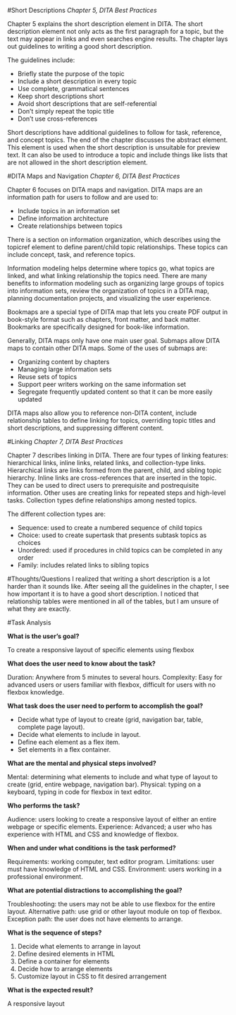 #Short Descriptions 
*Chapter 5, DITA Best Practices*

Chapter 5 explains the short description element in DITA. The short description element not only acts as the first paragraph for a topic, but the text may appear in links and even searches engine results. The chapter lays out guidelines to writing a good short description. 

The guidelines include:
- Briefly state the purpose of the topic
- Include a short description in every topic
- Use complete, grammatical sentences
- Keep short descriptions short
- Avoid short descriptions that are self-referential
- Don’t simply repeat the topic title
- Don’t use cross-references 

Short descriptions have additional guidelines to follow for task, reference, and concept topics. The end of the chapter discusses the abstract element. This element is used when the short description is unsuitable for preview text. It can also be used to introduce a topic and include things like lists that are not allowed in the short description element. 

#DITA Maps and Navigation
*Chapter 6, DITA Best Practices*

Chapter 6 focuses on DITA maps and navigation. DITA maps are an information path for users to follow and are used to:
- Include topics in an information set
- Define information architecture
- Create relationships between topics

There is a section on information organization, which describes using the topicref element to define parent/child topic relationships. These topics can include concept, task, and reference topics. 

Information modeling helps determine where topics go, what topics are linked, and what linking relationship the topics need. There are many benefits to information modeling such as organizing large groups of topics into information sets, review the organization of topics in a DITA map, planning documentation projects, and visualizing the user experience. 

Bookmaps are a special type of DITA map that lets you create PDF output in book-style format such as chapters, front matter, and back matter. Bookmarks are specifically designed for book-like information.

Generally, DITA maps only have one main user goal. Submaps allow DITA maps to contain other DITA maps. Some of the uses of submaps are: 
- Organizing content by chapters
- Managing large information sets
- Reuse sets of topics
- Support peer writers working on the same information set
- Segregate frequently updated content so that it can be more easily updated 

DITA maps also allow you to reference non-DITA content, include relationship tables to define linking for topics, overriding topic titles and short descriptions, and suppressing different content. 

#Linking 
*Chapter 7, DITA Best Practices*

Chapter 7 describes linking in DITA. There are four types of linking features: hierarchical links, inline links, related links, and collection-type links. Hierarchical links are links formed from the parent, child, and sibling topic hierarchy. Inline links are cross-references that are inserted in the topic. They can be used to direct users to prerequisite and postrequisite information. Other uses are creating links for repeated steps and high-level tasks. Collection types define relationships among nested topics.

The different collection types are:
- Sequence: used to create a numbered sequence of child topics
- Choice: used to create supertask that presents subtask topics as choices
- Unordered: used if procedures in child topics can be completed in any order
- Family: includes related links to sibling topics 

#Thoughts/Questions
I realized that writing a short description is a lot harder than it sounds like. After seeing all the guidelines in the chapter, I see how important it is to have a good short description. I noticed that relationship tables were mentioned in all of the tables, but I am unsure of what they are exactly. 

#Task Analysis

**What is the user’s goal?**

To create a responsive layout of specific elements using flexbox

**What does the user need to know about the task?**

Duration: Anywhere from 5 minutes to several hours. 
Complexity: Easy for advanced users or users familiar with flexbox, difficult for users with no flexbox knowledge.

**What task does the user need to perform to accomplish the goal?**

- Decide what type of layout to create (grid, navigation bar, table, complete page layout).
- Decide what elements to include in layout.
- Define each element as a flex item.
- Set elements in a flex container.

**What are the mental and physical steps involved?**

Mental: determining what elements to include and what type of layout to create (grid, entire webpage, navigation bar).
Physical: typing on a keyboard, typing in code for flexbox in text editor.

**Who performs the task?**

Audience: users looking to create a responsive layout of either an entire webpage or specific elements. 
Experience: Advanced; a user who has experience with HTML and CSS and knowledge of flexbox.

**When and under what conditions is the task performed?**

Requirements: working computer, text editor program.
Limitations: user must have knowledge of HTML and CSS.
Environment: users working in a professional environment.

**What are potential distractions to accomplishing the goal?**

Troubleshooting: the users may not be able to use flexbox for the entire layout.
Alternative path: use grid or other layout module on top of flexbox.
Exception path: the user does not have elements to arrange.

**What is the sequence of steps?**

1. Decide what elements to arrange in layout
3. Define desired elements in HTML
4. Define a container for elements
4. Decide how to arrange elements
6. Customize layout in CSS to fit desired arrangement 

**What is the expected result?**

A responsive layout 
